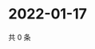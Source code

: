 # 2022-01-17

共 0 条

<!-- BEGIN WEIBO -->
<!-- 最后更新时间 Mon Jan 17 2022 17:13:11 GMT+0800 (China Standard Time) -->

<!-- END WEIBO -->
